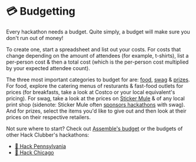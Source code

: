 # 💳 Budgetting

Every hackathon needs a budget. Quite simply, a budget will make sure you don't run out of money!

To create one, start a spreadsheet and list out your costs. For costs that change depending on the amount of attendees (for example, t-shirts), list a per-person cost & then a total cost (which is the per-person cost multiplied by your expected attendee count). 

The three most important categories to budget for are: [food](/the-event/food.md), [swag](/the-event/swag.md) & [prizes](/the-event/prizes.md). For food, explore the catering menus of resturants & fast-food outlets for prices (for breakfasts, take a look at Costco or your local equivalent's pricing). For swag, take a look at the prices on [Sticker Mule](https://www.stickermule.com) & of any local print shop (sidenote: Sticker Mule often [sponsors hackathons](https://www.stickermule.com/support/will-you-sponsor-my-organization) with swag). And for prizes, select the items you'd like to give out and then look at their prices on their respective retailers.

Not sure where to start? Check out [Assemble's budget](https://docs.google.com/spreadsheets/d/1zr2hHsi_i6P47KuUvGP_iPHTNwT3MXwTWJvLFCk2Dck/edit?usp=sharing) or the budgets of other Hack Clubber's hackathons:

- [🌲 Hack Pennsylvania](https://hackpenn.com/finances)
- [💨 Hack Chicago](https://executebig.notion.site/Main-Budget-Sheet-923a42d380e04266981f082d9f1566d0)

